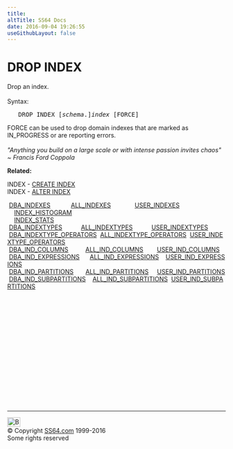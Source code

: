 ```yaml
---
title:
altTitle: SS64 Docs
date: 2016-09-04 19:26:55
useGithubLayout: false
---
```

<!-- #BeginLibraryItem "/Library/head_ora.lbi" --><!-- #EndLibraryItem --><h1>DROP INDEX</h1> 
<p>Drop an index.<br>
  <br>
  Syntax:</p>
<pre>   DROP INDEX [<i>schema</i>.]<i>index</i> [FORCE]</pre>
<p>FORCE can be used to drop domain indexes that are marked
    as  IN_PROGRESS or are reporting errors.<b><br>
  <br>
</b><i class="quote">"Anything you build on a large scale or with intense passion invites chaos" ~ Francis Ford Coppola </i></p>
<p><b>Related:</b></p>
<p>INDEX - <a href="index_c.html">CREATE INDEX</a><br>
  INDEX - <a href="index_a.html">ALTER INDEX</a> </p>
<p class="code">&nbsp;<a href="../orad/DBA_INDEXES.html">DBA_INDEXES</a>&nbsp;&nbsp;&nbsp;&nbsp;&nbsp;&nbsp;&nbsp;&nbsp;&nbsp;&nbsp;&nbsp;&nbsp;<a href="../orad/ALL_INDEXES.html">ALL_INDEXES</a>&nbsp;&nbsp;&nbsp;&nbsp;&nbsp;&nbsp;&nbsp;&nbsp;&nbsp;&nbsp;&nbsp;&nbsp;&nbsp;&nbsp;<a href="../orad/USER_INDEXES.html">USER_INDEXES</a> <br>                                                                
 &nbsp; &nbsp;&nbsp;<a href="../orad/INDEX_HISTOGRAM.html">INDEX_HISTOGRAM</a> <br>                                                                
 &nbsp;&nbsp;&nbsp;&nbsp;<a href="../orad/INDEX_STATS.html">INDEX_STATS</a> <br> 
 &nbsp;<a href="../orad/DBA_INDEXTYPES.html">DBA_INDEXTYPES</a>&nbsp;&nbsp;&nbsp;&nbsp;&nbsp;&nbsp;&nbsp;&nbsp;&nbsp;&nbsp;&nbsp;<a href="../orad/ALL_INDEXTYPES.html">ALL_INDEXTYPES</a>&nbsp;&nbsp;&nbsp;&nbsp;&nbsp;&nbsp;&nbsp;&nbsp;&nbsp;&nbsp;&nbsp;<a href="../orad/USER_INDEXTYPES.html">USER_INDEXTYPES</a> <br> 
 &nbsp;<a href="../orad/DBA_INDEXTYPE_OPERATORS.html">DBA_INDEXTYPE_OPERATORS</a>&nbsp;&nbsp;<a href="../orad/ALL_INDEXTYPE_OPERATORS.html">ALL_INDEXTYPE_OPERATORS</a>&nbsp;&nbsp;<a href="../orad/USER_INDEXTYPE_OPERATORS.html">USER_INDEXTYPE_OPERATORS</a> <br> 
 &nbsp;<a href="../orad/DBA_IND_COLUMNS.html">DBA_IND_COLUMNS</a>&nbsp;&nbsp;&nbsp;&nbsp;&nbsp;&nbsp;&nbsp;&nbsp;&nbsp;&nbsp;<a href="../orad/ALL_IND_COLUMNS.html">ALL_IND_COLUMNS</a>&nbsp;&nbsp;&nbsp;&nbsp;&nbsp;&nbsp;&nbsp;&nbsp;<a href="../orad/USER_IND_COLUMNS.html">USER_IND_COLUMNS</a> <br> 
 &nbsp;<a href="../orad/DBA_IND_EXPRESSIONS.html">DBA_IND_EXPRESSIONS</a>&nbsp;&nbsp;&nbsp;&nbsp;&nbsp;&nbsp;<a href="../orad/ALL_IND_EXPRESSIONS.html">ALL_IND_EXPRESSIONS</a>&nbsp;&nbsp;&nbsp;&nbsp;<a href="../orad/USER_IND_EXPRESSIONS.html">USER_IND_EXPRESSIONS</a> <br> 
 &nbsp;<a href="../orad/DBA_IND_PARTITIONS.html">DBA_IND_PARTITIONS</a>&nbsp;&nbsp;&nbsp;&nbsp;&nbsp;&nbsp;&nbsp;<a href="../orad/ALL_IND_PARTITIONS.html">ALL_IND_PARTITIONS</a>&nbsp;&nbsp;&nbsp;&nbsp;&nbsp;<a href="../orad/USER_IND_PARTITIONS.html">USER_IND_PARTITIONS</a> <br> 
&nbsp;<a href="../orad/DBA_IND_SUBPARTITIONS.html">DBA_IND_SUBPARTITIONS</a>&nbsp;&nbsp;&nbsp;&nbsp;<a href="../orad/ALL_IND_SUBPARTITIONS.html">ALL_IND_SUBPARTITIONS</a>&nbsp;&nbsp;<a href="../orad/USER_IND_SUBPARTITIONS.html">USER_IND_SUBPARTITIONS</a></p><!-- #BeginLibraryItem "/Library/foot_ora.lbi" --><p>
<!-- oracle-footer -->
<ins class="adsbygoogle" style="display:inline-block;width:300px;height:250px" data-ad-client="ca-pub-6140977852749469" data-ad-slot="4275490898"></ins>
<script>
(adsbygoogle = window.adsbygoogle || []).push({});
</script></p>
<hr>
<div id="bl" class="footer"><a href="index_d.html#"><img src="../images/top.png" width="30" height="22" alt="Back to the Top"></a></div>
<div id="br" class="footer, tagline">© Copyright <a href="http://ss64.com/">SS64.com</a> 1999-2016<br>
Some rights reserved</div><!-- #EndLibraryItem -->

